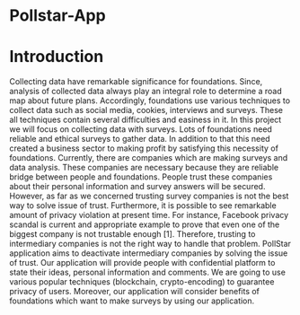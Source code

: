 # Pollstar-App
# Introduction
  Collecting data have remarkable significance for foundations. Since, analysis of collected data always play an integral role to determine a road map about future plans. Accordingly, foundations use various techniques to collect data such as social media, cookies, interviews and surveys. These all techniques contain several difficulties and easiness in it. In this project we will focus on collecting data with surveys. Lots of foundations need reliable and ethical surveys to gather data. In addition to that this need created a business sector to making profit by satisfying this necessity of foundations. Currently, there are companies which are making surveys and data analysis. These companies are necessary because they are reliable bridge between people and foundations. People trust these companies about their personal information and survey answers will be secured. However, as far as we concerned trusting survey companies is not the best way to solve issue of trust. Furthermore, it is possible to see remarkable amount of privacy violation at present time. For instance, Facebook privacy scandal is current and appropriate example to prove that even one of the biggest company is not trustable enough [1]. Therefore, trusting to intermediary companies is not the right way to handle that problem. 
	PollStar application aims to deactivate intermediary companies by solving the issue of trust. Our application will provide people with confidential platform to state their ideas, personal information and comments. We are going to use various popular techniques (blockchain, crypto-encoding) to guarantee privacy of users. Moreover, our application will consider benefits of foundations which want to make surveys by using our application. 
